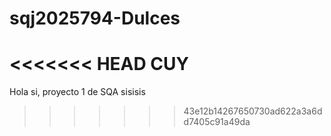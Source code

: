 # sqj2025794-Dulces

<<<<<<< HEAD
CUY
=======
Hola si, proyecto 1 de SQA sisisis
>>>>>>> 43e12b14267650730ad622a3a6dd7405c91a49da
